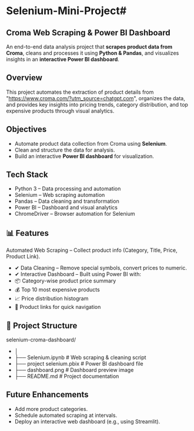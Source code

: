 # Selenium-Mini-Project# 
## Croma Web Scraping & Power BI Dashboard

 An end-to-end data analysis project that **scrapes product data from Croma**, cleans and processes it using **Python & Pandas**, and visualizes insights in an **interactive Power BI dashboard**.

## Overview

 This project automates the extraction of product details from "https://www.croma.com/?utm_source=chatgpt.com", organizes the data, and provides key insights into pricing trends, category distribution, and top expensive products through visual analytics.

## Objectives

* Automate product data collection from Croma using **Selenium**.
* Clean and structure the data for analysis.
* Build an interactive **Power BI dashboard** for visualization.

## Tech Stack

* Python 3 – Data processing and automation
* Selenium – Web scraping automation
* Pandas – Data cleaning and transformation
* Power BI – Dashboard and visual analytics
* ChromeDriver – Browser automation for Selenium

## 📊 Features

 Automated Web Scraping – Collect product info (Category, Title, Price, Product Link).
* ✔ Data Cleaning – Remove special symbols, convert prices to numeric.
* ✔ Interactive Dashboard – Built using Power BI with:
* 📦 Category-wise product price summary
* 💰 Top 10 most expensive products
* 📈 Price distribution histogram
* 🔗 Product links for quick navigation

## 📂 Project Structure

 selenium-croma-dashboard/
* │
* ├── Selenium.ipynb               # Web scraping & cleaning script
* ├── project selenium.pbix         # Power BI dashboard file
* ├── dashboard.png                 # Dashboard preview image
* ├── README.md                     # Project documentation

## Future Enhancements

* Add more product categories.
* Schedule automated scraping at intervals.
* Deploy an interactive web dashboard (e.g., using Streamlit).




